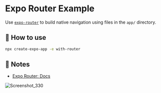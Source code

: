 # Expo Router Example

Use [`expo-router`](https://docs.expo.dev/router/introduction/) to build native navigation using files in the `app/` directory.

## 🚀 How to use

```sh
npx create-expo-app -e with-router
```

## 📝 Notes

- [Expo Router: Docs](https://docs.expo.dev/router/introduction/)
  
![Screenshot_330](https://github.com/bastorz/JobPilot/assets/91147992/b3bebd49-fc2c-40c5-81b7-b487eb2f9423)
